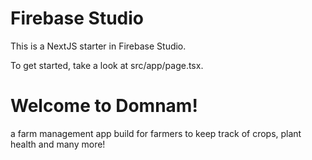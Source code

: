 # Firebase Studio

This is a NextJS starter in Firebase Studio.

To get started, take a look at src/app/page.tsx.

# Welcome to Domnam!
a farm management app build for farmers to keep track of crops, plant health and many more!
